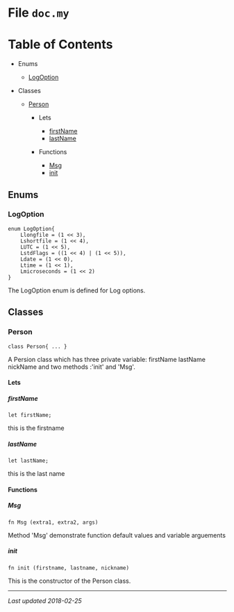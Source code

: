 # File `doc.my`
Table of Contents
=================

* Enums
  * [LogOption](#logoption)

* Classes
  * [Person](#person)

    * Lets
      * [firstName](#firstname)
      * [lastName](#lastname)

    * Functions
      * [Msg](#msg)
      * [init](#init)

## Enums

### LogOption
```monkey
enum LogOption{
	Llongfile = (1 << 3), 
	Lshortfile = (1 << 4), 
	LUTC = (1 << 5), 
	LstdFlags = ((1 << 4) | (1 << 5)), 
	Ldate = (1 << 0), 
	Ltime = (1 << 1), 
	Lmicroseconds = (1 << 2)
}
```
The LogOption enum is defined for Log options.

## Classes

### Person
```monkey
class Person{ ... }
```
  A Persion class which has three private variable:
       firstName
       lastName
       nickName
  and two methods :'init' and 'Msg'.

#### Lets

##### firstName
```monkey
let firstName; 
```
this is the firstname

##### lastName
```monkey
let lastName; 
```
this is the last name

#### Functions

##### Msg
```monkey
fn Msg (extra1, extra2, args) 
```
Method 'Msg' demonstrate function default values and variable arguements

##### init
```monkey
fn init (firstname, lastname, nickname) 
```
This is the constructor of the Person class.

***
_Last updated 2018-02-25_
